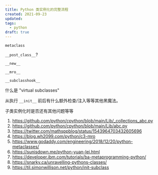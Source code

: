 ```yaml
---
title: Python 类实例化的完整流程
created: 2021-09-23
updated:
tags:
  - python
draft: true
---
```


`metaclass`

`__post_class__`?

`__new__`

`__mro__`

`__subclasshook__`

什么是 "virtual subclasses"

从执行 `__init__` 前后有什么额外检查/注入等等其他黑魔法。

子类实例化时是否还有其他问题等等

1. https://github.com/python/cpython/blob/main/Lib/_collections_abc.py
2. https://github.com/python/cpython/blob/main/Lib/abc.py
3. https://twitter.com/mathsppblog/status/1543964703432605696
4. https://blog.wh2099.com/python/c3-mro
5. https://www.godaddy.com/engineering/2018/12/20/python-metaclasses/
6. https://sunisdown.me/python-yuan-lei.html
7. https://developer.ibm.com/tutorials/ba-metaprogramming-python/
8. https://snarky.ca/unravelling-pythons-classes/
9. https://til.simonwillison.net/python/init-subclass
